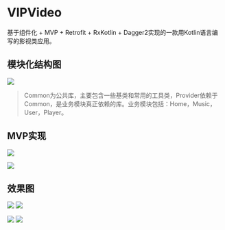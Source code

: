 # VIPVideo
基于组件化 + MVP + Retrofit + RxKotlin + Dagger2实现的一款用Kotlin语言编写的影视类应用。

## 模块化结构图

![](/screenshot/模块化.png)

>Common为公共库，主要包含一些基类和常用的工具类，Provider依赖于Common，是业务模块真正依赖的库。业务模块包括：Home，Music，User，Player。

## MVP实现

![](/screenshot/mvp.png)

![](/screenshot/mvp演示.png)

## 效果图
![](/screenshot/home.png)  ![](/screenshot/player.png)

![](/screenshot/search2.png)  ![](/screenshot/search1.png)

